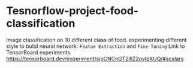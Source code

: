 # Tesnorflow-project-food-classification

Image classification on 10 different class of food.
experimenting different style to bulid neural network: `Featue Extraction` and `Fine Tuning`
Link to TensorBoard experiments  https://tensorboard.dev/experiment/sjpCNCnGT2illZ2ovIpXUQ/#scalars

